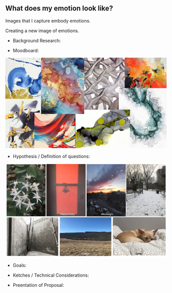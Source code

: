 ## What does my emotion look like?

Images that I capture embody emotions.

Creating a new image of emotions.

* Background Research:

* Moodboard:

![Image of moodboard for emotion painting](img/moodboard.jpg)


* Hypothesis / Definition of questions:

![Image of images matched with emotion words](img/image-emotions.jpg)


* Goals:

* Ketches / Technical Considerations:

* Preentation of Proposal:


